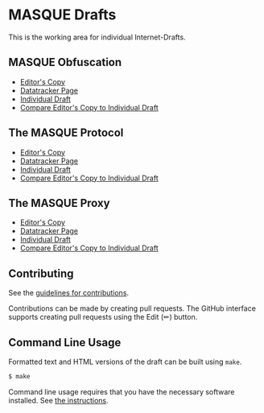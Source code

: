 # MASQUE Drafts

This is the working area for individual Internet-Drafts.

## MASQUE Obfuscation

* [Editor's Copy](https://DavidSchinazi.github.io/masque-drafts/#go.draft-schinazi-masque-obfuscation.html)
* [Datatracker Page](https://datatracker.ietf.org/doc/draft-schinazi-masque-obfuscation)
* [Individual Draft](https://datatracker.ietf.org/doc/html/draft-schinazi-masque-obfuscation)
* [Compare Editor's Copy to Individual Draft](https://DavidSchinazi.github.io/masque-drafts/#go.draft-schinazi-masque-obfuscation.diff)

## The MASQUE Protocol

* [Editor's Copy](https://DavidSchinazi.github.io/masque-drafts/#go.draft-schinazi-masque-protocol.html)
* [Datatracker Page](https://datatracker.ietf.org/doc/draft-schinazi-masque-protocol)
* [Individual Draft](https://datatracker.ietf.org/doc/html/draft-schinazi-masque-protocol)
* [Compare Editor's Copy to Individual Draft](https://DavidSchinazi.github.io/masque-drafts/#go.draft-schinazi-masque-protocol.diff)

## The MASQUE Proxy

* [Editor's Copy](https://DavidSchinazi.github.io/masque-drafts/#go.draft-schinazi-masque-proxy.html)
* [Datatracker Page](https://datatracker.ietf.org/doc/draft-schinazi-masque-proxy)
* [Individual Draft](https://datatracker.ietf.org/doc/html/draft-schinazi-masque-proxy)
* [Compare Editor's Copy to Individual Draft](https://DavidSchinazi.github.io/masque-drafts/#go.draft-schinazi-masque-proxy.diff)


## Contributing

See the
[guidelines for contributions](https://github.com/DavidSchinazi/masque-drafts/blob/main/CONTRIBUTING.md).

Contributions can be made by creating pull requests.
The GitHub interface supports creating pull requests using the Edit (✏) button.


## Command Line Usage

Formatted text and HTML versions of the draft can be built using `make`.

```sh
$ make
```

Command line usage requires that you have the necessary software installed.  See
[the instructions](https://github.com/martinthomson/i-d-template/blob/main/doc/SETUP.md).

